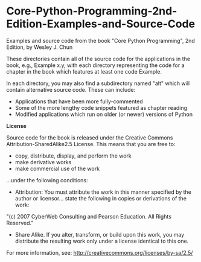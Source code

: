 Core-Python-Programming-2nd-Edition-Examples-and-Source-Code
============================================================

Examples and source code from the book "Core Python Programming", 2nd Edition, by Wesley J. Chun

These directories contain all of the source code for the
applications in the book, e.g., Example x.y, with each
directory representing the code for a chapter in the book
which features at least one code Example.

In each directory, you may also find a subdirectory named
"alt" which will contain alternative source code.  These
can include:

- Applications that have been more fully-commented
- Some of the more lengthy code snippets featured as
    chapter reading
- Modified applications which run on older (or newer)
    versions of Python

**License**

Source code for the book is released under the 
Creative Commons Attribution-SharedAlike2.5 License.
This means that you are free to:

* copy, distribute, display, and perform the work
* make derivative works
* make commercial use of the work

...under the following conditions:

* Attribution: You must attribute the work in this
manner specified by the author or licensor... state
the following in copies or derivations of the work:

"(c) 2007 CyberWeb Consulting and Pearson Education.
All Rights Reserved."

* Share Alike. If you alter, transform, or build
upon this work, you may distribute the resulting
work only under a license identical to this one.

For more information, see:
http://creativecommons.org/licenses/by-sa/2.5/